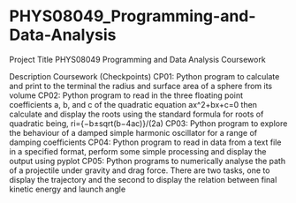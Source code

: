 # PHYS08049_Programming-and-Data-Analysis

Project Title
PHYS08049 Programming and Data Analysis Coursework

Description
Coursework (Checkpoints)
CP01: Python program to calculate and print to the terminal the radius and surface area of a sphere from its volume
CP02: Python program to read in the three floating point coefficients a, b, and c of the quadratic equation ax^2+bx+c=0 then calculate and display the roots using the standard formula for roots of quadratic being, ri={−b±sqrt(b−4ac)}/(2a)
CP03: Python program to explore the behaviour of a damped simple harmonic oscillator for a range of damping coefficients
CP04: Python program to read in data from a text file in a specified format, perform some simple processing and display the output using pyplot
CP05: Python programs to numerically analyse the path of a projectile under gravity and drag force. There are two tasks, one to display the trajectory and the second to display the relation between final kinetic energy and launch angle
